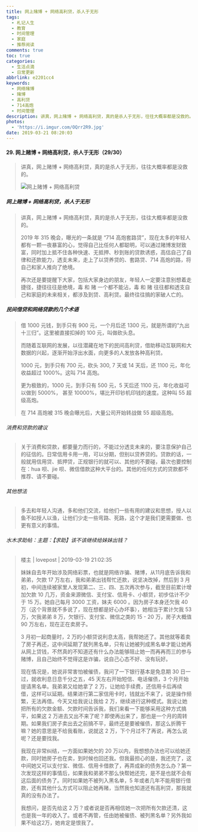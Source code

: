```yaml
---
title: 网上赌博 + 网络高利贷，杀人于无形
tags:
  - 札记人生
  - 教育
  - 时间管理
  - 家庭
  - 推荐阅读
comments: true
toc: true
categories:
  - 生活点滴
  - 日常更新
abbrlink: e2201cc4
keywords:
  - 网络赌博
  - 赌博
  - 高利贷
  - 714高炮
  - 时间管理
description: 讲真，网上赌博 + 网络高利贷，真的是杀人于无形，往往大概率都是没救的。
photos:
  - 'https://i.imgur.com/OQrr2R9.jpg'
date: 2019-03-21 08:20:03
---
```

<script type="text/javascript" src="/js/src/bai.js"></script>

#### 29. 网上赌博 + 网络高利贷，杀人于无形（29/30）
> 讲真，网上赌博 + 网络高利贷，真的是杀人于无形，往往大概率都是没救的。
>
> ![网上赌博 + 网络高利贷](https://i.imgur.com/7iFvvmp.png)

##### 网上赌博 + 网络高利贷，杀人于无形
> 讲真，网上赌博 + 网络高利贷，真的是杀人于无形，往往大概率都是没救的。
>
> 2019 年 315 晚会，曝光的一条就是 “714 高炮套路贷”，现在太多的年轻人都有一颗一夜暴富的心，觉得自己比任何人都聪明，可以通过赌博发财致富，同时加上抵不住各种快速、无抵押、秒到账的贷款诱惑，高估自己了自律和还款能力，透支未来，走上了以贷养贷的、套路贷、714 高炮的路，将自己和家人推向了绝境。
>
> 再次还是要提醒下大家，包括大家身边的朋友，年轻人一定要注意别想着走捷径，捷径往往是绝境，毒 和 赌 一个都不能沾，毒 和 赌 往往都和透支自己和家庭的未来相关，都涉及到贷、高利贷。最终往往搞的家破人亡的。

##### 民间借贷和网络贷款的几个术语
> 借 1000 元钱，到手只有 900 元，一个月后还 1300 元，就是所谓的“九出十三归”。这里被直接扣掉的 100 元，叫做砍头息。
>
> 而随着互联网的发展，以往潜藏在地下的民间高利贷，借助移动互联网和大数据的兴起，逐渐开始浮出水面，向更多的人发放各种高利贷。
>
> 1000 元，到手只有 700 元，砍头 300, 7 天或 14 天后，还 1100 元，年化收益超过 1000%。这叫 714 高炮。
>
> 更为极致的，1000 元，到手只有 500 元，5 天后还 1100 元，年化收益可以做到 5000%， 甚至 10000%，堪比开印钞机印钱的速度。这种叫 55 超级高炮。
>
> 在 714 高炮被 315 晚会曝光后，大量公司开始转战做 55 超级高炮。

###### 消费和贷款的建议
> 关于消费和贷款，都要量力而行的，不能过分透支未来的，要注意保护自己的征信的。日常信用卡用一用，可以分期，但别以贷养贷的。贷款的话，一般就用信用贷、抵押贷，正规银行的就可以、其他的不要碰，最次也要控制在：hua 呗、jie 呗、微信借款这种大平台的。其他的任何方式的贷款都不推荐、请不要碰。

###### 其他想法
> 多去和年轻人沟通，多和他们交流，给他们一些有用的建议和思想，授人以鱼不如授人以渔，让他们少走一些弯路、死路，这个才是我们更需要做、也更有意义的事情。

###### 水木求助帖：主题：【求助】该不该继续给妹妹出钱？
> 楼主 | lovepost | 2019-03-19 21:02:35
>
> 妹妹自去年开始涉及网络彩票，也就是网络诈骗、赌博，从11月底告诉我和弟弟，欠款 17 万左右，我和弟弟出钱帮忙还款，说坚决改掉，然后到 3 月初，中间连续被家里人发现第二、三、四、五次再次参与，截至目前累计增加欠款 10 几万，资金来源微信、支付宝、信用卡、小额贷，初步估计不少于 15 万。她自己每月 3000 工资，妹夫 6000 。因为房子本身还欠我 40 万（这个背景就不多说了，现在想都是好心办坏事），她相当于累计欠我 53 万，欠我弟弟 8 万，欠银行、支付宝、微信之类的 15 - 20 万，房子大概值 90 万左右，现在正在卖房子。
>
> 3 月初一起商量时，2 万的小额贷说利息太高，我帮她还了。其他就等着卖了房子再还，这中间延期了就列黑名单，只有让她被列成黑名单才能让她再从网上贷钱，不然真的不知道还有什么办法能够阻止她一而再再而三的参与赌博，且自己始终不觉得这是诈骗，说自己心态不好、没有玩好。
>
> 现在情况是，她说非常害怕被催债，我问了一下银行基本是免息期 30 日一过，就收利息日息千分之五，45 天左右开始短信、电话催债，3 个月开始提请黑名单。我弟弟又给她拿了 2 万，让她给手续费，还信用卡后再续借，这样可以延期。结果进行第二家信用卡时，钱就出不来了，说是操作频繁，无法再借。今天又给我说让我给 2 万，继续进行这种模式。我说让她把所有的欠款金额、欠款时间告诉我，我们来看一下能够采用这种方式搞平，如果这 2 万进去又出不来了呢？即使再出来了，那也是一个月的周转期。如果我们房子卖出去之前搞不平，最终还是要被催债，那这么折腾干嘛？她的意思是不给我看账，说就这 2 万，下个月过不了再说，再怎么说呢？还是要找我。
>
> 我现在非常纠结，一方面如果她欠的 20 万以内，我想想办法也可以给她还款，同时她房子也在卖，到时候也回还我。但我最担心的是，我还完了，这中间她又可以支付宝、微信、信用卡借款了，再弄成新的债务怎么办？第一次发现这样的事情后，如果我和弟弟不那么快帮她还完，是不是也就不会有这后面的债务了。同时如果她不被列入黑名单，5 年或者几年不能用银行借款，还有其他什么方式可以阻止她再赌，当然我也知道还有高利贷，那我就真的没有办法了。
>
> 我想问，是否先给这 2 万？或者说是否再相信她一次把所有欠款还清，这也是我一年的收入了。或者不再管，任由她被催债、被列黑名单？另外我如果不给这2万，她肯定是恨我了。

